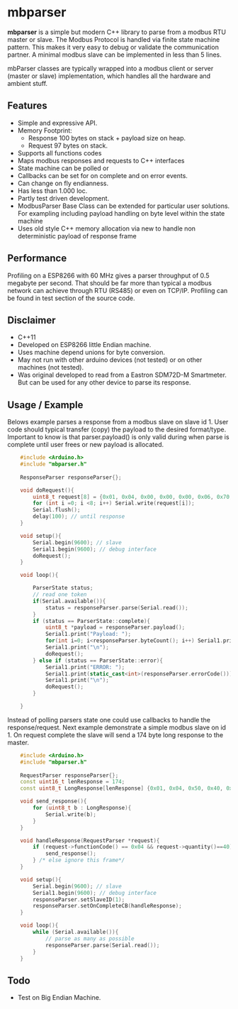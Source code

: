 # mbparser
**mbparser** is a simple but modern C++ library to parse from a modbus RTU master or slave.
The Modbus Protocol is handled via finite state machine pattern. This makes it very easy to debug or validate the communication partner. 
A minimal modbus slave can be implemented in less than 5 lines. 

mbParser classes are typically wrapped into a modbus client or server (master or slave) implementation, which handles all the hardware and ambient stuff. 

## Features
* Simple and expressive API.
* Memory Footprint:
  *  Response 100 bytes on stack + payload size on heap.
  * Request 97 bytes on stack.
* Supports all functions codes
* Maps modbus responses and requests to C++ interfaces
* State machine can be polled or
* Callbacks can be set for on complete and on error events.
* Can change on fly endianness.
* Has less than 1.000 loc.
* Partly test driven development.
* ModbusParser Base Class can be extended for particular user solutions. For exampling including payload handling on byte level within the state machine
* Uses old style C++ memory allocation via new to handle non deterministic payload of response frame

## Performance
Profiling on a ESP8266 with 60 MHz gives a parser throughput of 0.5 megabyte per second. That should be far more than typical a modbus network can achieve through RTU (RS485) or even on TCP/IP.
Profiling can be found in test section of the source code. 

## Disclaimer
* C++11 
* Developed on ESP8266 little Endian machine. 
* Uses machine depend unions for byte conversion. 
* May not run with other arduino devices (not tested) or on other machines (not tested).
* Was original developed to read from a Eastron SDM72D-M Smartmeter. But can be used for any other device to parse its response.

## Usage / Example
Belows example parses a response from a modbus slave on slave id 1.
User code should typical transfer (copy) the payload to the desired format/type.
Important to know is that parser.payload() is only valid during when parse is complete until user frees 
or new payload is allocated. 
```C++
    #include <Arduino.h>
    #include "mbparser.h"
    
    ResponseParser responseParser{};

    void doRequest(){
        uint8_t request[8] = {0x01, 0x04, 0x00, 0x00, 0x00, 0x06, 0x70, 0x08};
        for (int i =0; i <8; i++) Serial.write(request[i]);
        Serial.flush();
        delay(100); // until response
    }

    void setup(){
        Serial.begin(9600); // slave
        Serial1.begin(9600); // debug interface
        doRequest();
    }

    void loop(){

        ParserState status;
        // read one token
        if(Serial.available()){
            status = responseParser.parse(Serial.read());
        }
        if (status == ParserState::complete){
            uint8_t *payload = responseParser.payload();
            Serial1.print("Payload: ");
            for(int i=0; i<responseParser.byteCount(); i++) Serial1.print(payload[i], HEX);
            Serial1.print("\n");
            doRequest();
        } else if (status == ParserState::error){
            Serial1.print("ERROR: ");
            Serial1.print(static_cast<int>(responseParser.errorCode()));
            Serial1.print("\n");
            doRequest();
        }

    }

```

Instead of polling parsers state one could use callbacks to handle the response/request.
Next example demonstrate a simple modbus slave on id 1. On request complete the slave will send a 174 byte long response to the master. 

```C++
    #include <Arduino.h>
    #include "mbparser.h"
    
    RequestParser responseParser{};
    const uint16_t lenResponse = 174;
    const uint8_t LongResponse[lenResponse] {0x01, 0x04, 0x50, 0x40, 0x6A, 0x9F, 0xBE, 0x40, 0xF5, 0x4F, 0xDF, 0x41, 0x3A, 0xA7, 0xF0, 0x41, 0x7A, 0xA7, 0xF0, 0x41, 0x9D, 0x53, 0xF8, 0x41, 0xBD, 0x53, 0xF8, 0x41, 0xDD, 0x53, 0xF8, 0x41, 0xFD, 0x53, 0xF8, 0x42, 0x0E, 0xA9, 0xFC, 0x42, 0x1E, 0xA9, 0xFC, 0x42, 0x2E, 0xA9, 0xFC, 0x42, 0x3E, 0xA9, 0xFC, 0x42, 0x4E, 0xA9, 0xFC, 0x42, 0x5E, 0xA9, 0xFC, 0x42, 0x6E, 0xA9, 0xFC, 0x42, 0x7E, 0xA9, 0xFC, 0x42, 0x87, 0x54, 0xFE, 0x42, 0x8F, 0x54, 0xFE, 0x42, 0x97, 0x54, 0xFE, 0x42, 0x9F, 0x54, 0xFE, 0x11, 0x94, 0x01, 0x04, 0x54, 0x40, 0x6A, 0x9F, 0xBE, 0x40, 0xF5, 0x4F, 0xDF, 0x41, 0x3A, 0xA7, 0xF0, 0x41, 0x7A, 0xA7, 0xF0, 0x41, 0x9D, 0x53, 0xF8, 0x41, 0xBD, 0x53, 0xF8, 0x41, 0xDD, 0x53, 0xF8, 0x41, 0xFD, 0x53, 0xF8, 0x42, 0x0E, 0xA9, 0xFC, 0x42, 0x1E, 0xA9, 0xFC, 0x42, 0x2E, 0xA9, 0xFC, 0x42, 0x3E, 0xA9, 0xFC, 0x42, 0x4E, 0xA9, 0xFC, 0x42, 0x5E, 0xA9, 0xFC, 0x42, 0x6E, 0xA9, 0xFC, 0x42, 0x7E, 0xA9, 0xFC, 0x42, 0x87, 0x54, 0xFE, 0x42, 0x8F, 0x54, 0xFE, 0x42, 0x97, 0x54, 0xFE, 0x42, 0x9F, 0x54, 0xFE, 0x42, 0xA7, 0x54, 0xFE, 0x0A, 0xE9};

    void send_response(){
        for (uint8_t b : LongResponse){
            Serial.write(b);
        }
    }

    void handleResponse(RequestParser *request){
        if (request->functionCode() == 0x04 && request->quantity()==40){
            send_response();
        } /* else ignore this frame*/
    }

    void setup(){
        Serial.begin(9600); // slave
        Serial1.begin(9600); // debug interface
        responseParser.setSlaveID(1);
        responseParser.setOnCompleteCB(handleResponse);
    }

    void loop(){
        while (Serial.available()){
            // parse as many as possible
            responseParser.parse(Serial.read());
        }
    }
```

## Todo
* Test on Big Endian Machine.